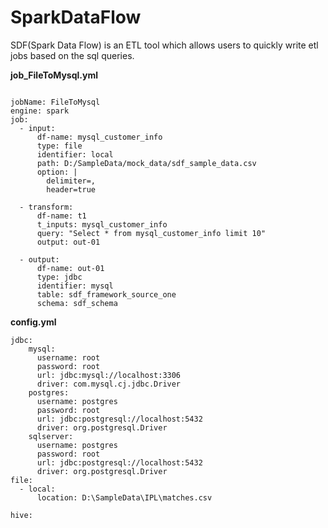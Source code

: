 # SparkDataFlow
SDF(Spark Data Flow) is an ETL tool which allows users to quickly write etl jobs based on the sql queries.

**job_FileToMysql.yml**

```jobName: FileToMySql

jobName: FileToMysql
engine: spark
job:
  - input:
      df-name: mysql_customer_info
      type: file
      identifier: local
      path: D:/SampleData/mock_data/sdf_sample_data.csv
      option: |
        delimiter=,
        header=true

  - transform:
      df-name: t1
      t_inputs: mysql_customer_info
      query: "Select * from mysql_customer_info limit 10"
      output: out-01

  - output:
      df-name: out-01
      type: jdbc
      identifier: mysql
      table: sdf_framework_source_one
      schema: sdf_schema 
```


**config.yml**

```
jdbc:
    mysql:
      username: root
      password: root
      url: jdbc:mysql://localhost:3306
      driver: com.mysql.cj.jdbc.Driver
    postgres:
      username: postgres
      password: root
      url: jdbc:postgresql://localhost:5432
      driver: org.postgresql.Driver
    sqlserver:
      username: postgres
      password: root
      url: jdbc:postgresql://localhost:5432
      driver: org.postgresql.Driver
file:
  - local:
      location: D:\SampleData\IPL\matches.csv
  
hive:

```